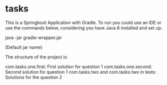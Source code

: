 # tasks

This is a Springboot Application with Gradle.
To run you could use an IDE or use the commands below, considering you have Java 8 installed and set up.

java -jar gradle-wrapper.jar

(Default jar name)

The structure of the project is:

com.tasks.one.first: First solution for question 1
com.tasks.one.second: Second solution for question 1
com.tasks.two and com.tasks.two in tests: Solutions for the question 2
